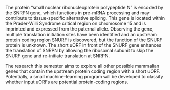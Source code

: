 The protein “small nuclear ribonucleoprotein polypeptide N” is encoded by the SNRPN gene, which functions in pre-mRNA processing and may contribute to tissue-specific alternative splicing. This gene is located within the Prader-Willi Syndrome critical region on chromosome 15 and is imprinted and expressed from the paternal allele. 
Observing the gene, multiple translation initiation sites have been identified and an upstream protein coding region SNURF is discovered, but the function of the SNURF protein is unknown. The short uORF in front of the SNURF gene enhances the translation of SNRPN by allowing the ribosomal subunit to skip the SNURF gene and re-initiate translation at SNRPN. 

The research this semester aims to explore all other possible mammalian genes that contain the upstream protein coding region with a short uORF. Potentially, a small machine-learning program will be developed to classify whether input uORFs are potential protein-coding regions.
